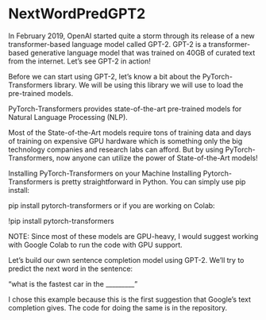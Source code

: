 # NextWordPredGPT2
In February 2019, OpenAI started quite a storm through its release of a new transformer-based language model called GPT-2. GPT-2 is a transformer-based generative language model that was trained on 40GB of curated text from the internet.
Let’s see GPT-2 in action!

Before we can start using GPT-2, let’s know a bit about the PyTorch-Transformers library. We will be using this library we will use to load the pre-trained models.

PyTorch-Transformers provides state-of-the-art pre-trained models for Natural Language Processing (NLP).

Most of the State-of-the-Art models require tons of training data and days of training on expensive GPU hardware which is something only the big technology companies and research labs can afford. But by using PyTorch-Transformers, now anyone can utilize the power of State-of-the-Art models!


Installing PyTorch-Transformers on your Machine
Installing Pytorch-Transformers is pretty straightforward in Python. You can simply use pip install:

pip install pytorch-transformers
or if you are working on Colab:

!pip install pytorch-transformers

NOTE:
Since most of these models are GPU-heavy, I would suggest working with Google Colab to run the code with GPU support.

Let’s build our own sentence completion model using GPT-2. We’ll try to predict the next word in the sentence:

“what is the fastest car in the _________”

I chose this example because this is the first suggestion that Google’s text completion gives. The code for doing the same is in the repository.
